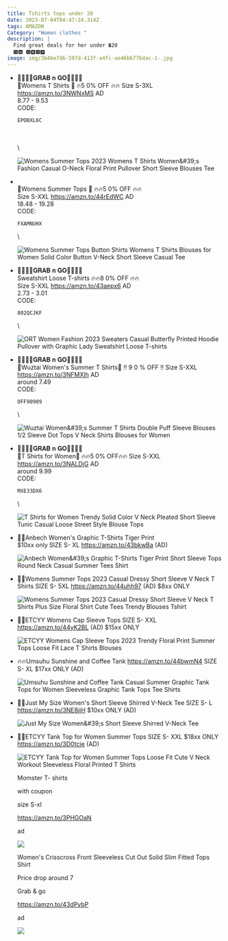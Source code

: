 ```yaml
---
title: Tshirts tops under 20
date: 2023-07-04T04:47:24.314Z
tags: AMAZON
Category: "Women clothes "
description: |
  Find great deals for her under 💲20
  🅾🅽 🅳🆁🅾🅿
image: img/3b46e7d6-597d-413f-a4fc-ae46b6776dac-1-.jpg
---
```

* 🏃‍♀️🏃‍♀️𝐆𝐑𝐀𝐁 𝐧 𝐆𝐎🏃‍♀️🏃‍♀️\
  👕Womens T Shirts 👕
  🔥5 0% OFF 🔥🔥
  Size  S-3XL 
  https://amzn.to/3NWNxMS
  AD\
  8.77 - 9.53\
  C﻿ODE:<pre><code class="language-js" data-prismjs-copy="Click to Copy">EPOBXL6C</code></pre>\
  \
  \

  ![Womens Summer Tops 2023 Womens T Shirts Women\&#39;s Fashion Casual O-Neck Floral Print Pullover Short Sleeve Blouses Tee](https://m.media-amazon.com/images/I/61sAdYQOuqL._AC_UX522_.jpg)
* \
  👕Womens Summer Tops 👕
  🔥🔥5 0% OFF 🔥🔥\
  Size  S-XXL
  https://amzn.to/44rEdWC
  AD\
  18.48 - 19.28\
  C﻿ODE:<pre><code class="language-js" data-prismjs-copy="Click to Copy">FXAMNUHX </code></pre>\

  ![Womens Summer Tops Button Shirts Womens T Shirts Blouses for Women Solid Color Button V-Neck Short Sleeve Casual Tee](https://m.media-amazon.com/images/I/71MAbH5g6tL._AC_UX522_.jpg)
* 🏃‍♀️🏃‍♀️𝐆𝐑𝐀𝐁 𝐧 𝐆𝐎🏃‍♀️🏃‍♀️\
  Sweatshirt Loose T-shirts
  🔥🔥8 0% OFF 🔥🔥\
  Size  S-XXL
  https://amzn.to/43aepx6
  AD\
  2.73 -  3.01\
  C﻿ODE:<pre><code class="language-js" data-prismjs-copy="Click to Copy">802QCJKF</code></pre>\

  ![ORT Women Fashion 2023 Sweaters Casual Butterfly Printed Hoodie Pullover with Graphic Lady Sweatshirt Loose T-shirts](https://m.media-amazon.com/images/I/61Z5yEO9E9L._AC_UX522_.jpg)
* 🏃‍♀️🏃‍♀️𝐆𝐑𝐀𝐁 𝐧 𝐆𝐎🏃‍♀️🏃‍♀️\
  👕Wuztai Women's Summer T Shirts👕
  ‼ 9 0 % OFF ‼
  Size  S-XXL
  https://amzn.to/3NFMXlh
  AD\
  around 7.49\
  C﻿ODE:<pre><code class="language-js" data-prismjs-copy="Click to Copy">OFF90909</code></pre>\

  ![Wuztai Women\&#39;s Summer T Shirts Double Puff Sleeve Blouses 1/2 Sleeve Dot Tops V Neck Shirts Blouses for Women](https://m.media-amazon.com/images/I/81MrbJCMXTL._AC_UX522_.jpg)
* 🏃‍♀️🏃‍♀️𝐆𝐑𝐀𝐁 𝐧 𝐆𝐎🏃‍♀️🏃‍♀️\
  👕T Shirts for Women👕
  🔥🔥5 0% OFF🔥🔥
  Size  S-XXL
  https://amzn.to/3NALDjG
  AD\
  around 9.99\
  C﻿ODE:<pre><code class="language-js" data-prismjs-copy="Click to Copy">MXE33DX6</code></pre>\

  ![T Shirts for Women Trendy Solid Color V Neck Pleated Short Sleeve Tunic Casual Loose Street Style Blouse Tops](https://m.media-amazon.com/images/I/618oCqxc+XL._AC_UX522_.jpg)
* 💞💞Anbech Women's Graphic T-Shirts Tiger Print\
  $10xx only 
  SIZE S- XL
  https://amzn.to/43bkwBa 
  (AD)<!--StartFragment-->

  ![Anbech Women\&#39;s Graphic T-Shirts Tiger Print Short Sleeve Tops Round Neck Casual Summer Tees Shirt](https://m.media-amazon.com/images/I/61goTH2REJL._AC_UX679_.jpg)
* 🎀🎀Womens Summer Tops 2023 Casual Dressy Short Sleeve V Neck T Shirts 
  SIZE S- 5XL
  https://amzn.to/44uhh97 
  (AD) 
  $8xx ONLY<!--StartFragment-->

  ![Womens Summer Tops 2023 Casual Dressy Short Sleeve V Neck T Shirts Plus Size Floral Shirt Cute Tees Trendy Blouses Tshirt](https://m.media-amazon.com/images/I/71zFfTCjoWL._AC_UX679_.jpg)
* 🎯🎯ETCYY Womens Cap Sleeve Tops 
  SIZE S- XXL
  https://amzn.to/44yK2BL (AD) 
  $15xx ONLY<!--StartFragment-->

  ![ETCYY Womens Cap Sleeve Tops 2023 Trendy Floral Print Summer Tops Loose Fit Lace T Shirts Blouses](https://m.media-amazon.com/images/I/61Uv5Y+nd9L._AC_UY741_.jpg)
* 🔥🔥Umsuhu Sunshine and Coffee Tank 
  https://amzn.to/44bwmN4 
  SIZE S- XL
  $17xx ONLY 
  (AD)<!--StartFragment-->

  ![Umsuhu Sunshine and Coffee Tank Casual Summer Graphic Tank Tops for Women Sleeveless Graphic Tank Tops Tee Shirts](https://m.media-amazon.com/images/I/71ongsYDk9L._AC_UY741_.jpg)
* 🚨🚨Just My Size Women's Short Sleeve Shirred V-Neck Tee 
  SIZE S- L
  https://amzn.to/3NE8jiH 
  $10xx ONLY 
  (AD)<!--StartFragment-->

  ![Just My Size Women\&#39;s Short Sleeve Shirred V-Neck Tee](https://m.media-amazon.com/images/I/61yp2oBglSL._AC_UX679_.jpg)
* 💝💝ETCYY Tank Top for Women Summer Tops 
  SIZE S- XXL 
  $18xx ONLY 
  https://amzn.to/3D0tcje 
  (AD)<!--StartFragment-->

  ![ETCYY Tank Top for Women Summer Tops Loose Fit Cute V Neck Workout Sleeveless Floral Printed T Shirts](https://m.media-amazon.com/images/I/71t+Hz3-8GL._AC_UY879_.jpg)

  Momster T- shirts

  with coupon

  size S-xl

  https://amzn.to/3PHGOaN

  ad

  ![](img/453a7cf4-50a8-48f8-8205-1e427cb3fd98.jpeg)

  Women's Crisscross Front Sleeveless Cut Out Solid Slim Fitted Tops Shirt

  Price drop around 7

  Grab & go

  https://amzn.to/43dPybP

  ad

  ![](img/e8ca7251-269b-421c-914d-873dafbaac9f.jpeg)